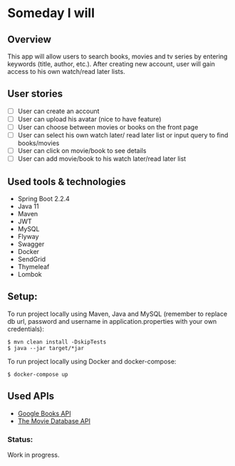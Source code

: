 # **Someday I will**

## Overview
This app will allow users to search books, movies and tv series by entering keywords (title, author, etc.).
After creating new account, user will gain access to his own watch/read later lists.

## User stories
 - [ ] User can create an account
 - [ ] User can upload his avatar (nice to have feature)
 - [ ] User can choose between movies or books on the front page
 - [ ] User can select his own watch later/ read later list or input query to find books/movies
 - [ ] User can click on movie/book to see details
 - [ ] User can add movie/book to his watch later/read later list

## Used tools & technologies
* Spring Boot 2.2.4
* Java 11
* Maven
* JWT
* MySQL 
* Flyway
* Swagger
* Docker
* SendGrid
* Thymeleaf
* Lombok


## Setup:
To run project locally using Maven, Java and MySQL (remember to replace db url, password and username in application.properties with your own credentials):
```
$ mvn clean install -DskipTests
$ java --jar target/*jar
```

To run project locally using Docker and docker-compose:
```
$ docker-compose up
```

## Used APIs
* [Google Books API](https://developers.google.com/books)
* [The Movie Database API](https://developers.themoviedb.org/3/genres/get-tv-list)


### Status:
Work in progress. 
